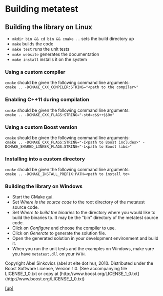 # Building metatest

## Building the library on Linux

* `mkdir bin && cd bin && cmake ..` sets the build directory up
* `make` builds the code
* `make test` runs the unit tests
* `make website` generates the documentation
* `make install` installs it on the system

### Using a custom compiler

`cmake` should be given the following command line arguments:  <br />
`cmake .. -DCMAKE_CXX_COMPILER:STRING="<path to the compiler>"`

### Enabling C++11 during compilation

`cmake` should be given the following command line arguments: <br />
`cmake .. -DCMAKE_CXX_FLAGS:STRING="-std=c$$++$$0x"`

### Using a custom Boost version

`cmake` should be given the following command line arguments: <br />
`cmake .. -DCMAKE_CXX_FLAGS:STRING="-I<path to Boost includes>" -DCMAKE_SHARED_LINKER_FLAGS:STRING="-L<path to Boost libs>"`

### Installing into a custom directory

`cmake` should be given the following command line arguments: <br />
`cmake .. -DCMAKE_INSTALL_PREFIX:PATH=<path to install to>`

### Building the library on Windows

* Start the CMake gui.
* Set _Where is the source code_ to the root directory of the metatest source
  code.
* Set _Where to build the binaries_ to the directory where you would like to
  build the binaries to. It may be the "bin" directory of the metatest source
  code.
* Click on _Configure_ and choose the compiler to use.
* Click on _Generate_ to generate the solution file.
* Open the generated solution in your development environment and build it.
* When you run the unit tests and the examples on Windows, make sure you have
  `metatest.dll` on your `PATH`.

<p class="copyright">
Copyright Abel Sinkovics (abel at elte dot hu), 2010.
Distributed under the Boost Software License, Version 1.0.
(See accompanying file LICENSE_1_0.txt or copy at
[http://www.boost.org/LICENSE_1_0.txt](http://www.boost.org/LICENSE_1_0.txt)
</p>

[[up]](index.html)

